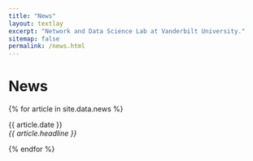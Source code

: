 ```yaml
---
title: "News"
layout: textlay
excerpt: "Network and Data Science Lab at Vanderbilt University."
sitemap: false
permalink: /news.html
---
```


# News

{% for article in site.data.news %}
<p>{{ article.date }} <br>
<em>{{ article.headline }}</em></p>
{% endfor %}
